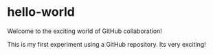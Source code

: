 # hello-world
Welcome to the exciting world of GitHub collaboration!

This is my first experiment using a GitHub repository. Its very exciting! 
